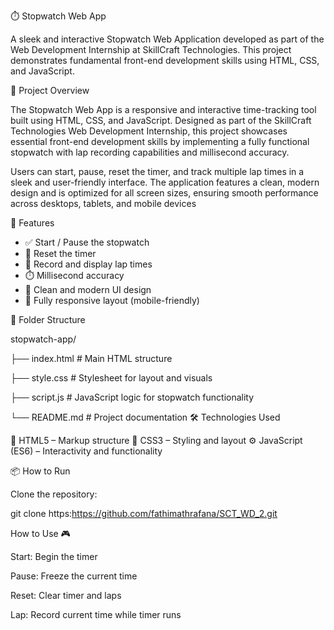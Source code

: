 ⏱️ Stopwatch Web App

A sleek and interactive Stopwatch Web Application developed as part of the Web Development Internship at SkillCraft Technologies. This project demonstrates fundamental front-end development skills using HTML, CSS, and JavaScript.

📌 Project Overview

The Stopwatch Web App is a responsive and interactive time-tracking tool built using HTML, CSS, and JavaScript. Designed as part of the SkillCraft Technologies Web Development Internship, this project showcases essential front-end development skills by implementing a fully functional stopwatch with lap recording capabilities and millisecond accuracy.

Users can start, pause, reset the timer, and track multiple lap times in a sleek and user-friendly interface. The application features a clean, modern design and is optimized for all screen sizes, ensuring smooth performance across desktops, tablets, and mobile devices

🚀 Features

- ✅ Start / Pause the stopwatch
- 🔄 Reset the timer
- 🏁 Record and display lap times
- ⏱️ Millisecond accuracy
- 🧼 Clean and modern UI design
- 📱 Fully responsive layout (mobile-friendly)

📁 Folder Structure

stopwatch-app/

├── index.html       # Main HTML structure

├── style.css        # Stylesheet for layout and visuals

├── script.js        # JavaScript logic for stopwatch functionality

└── README.md        # Project documentation
🛠️ Technologies Used

🧱 HTML5 – Markup structure
🎨 CSS3 – Styling and layout
⚙️ JavaScript (ES6) – Interactivity and functionality

📦 How to Run

Clone the repository:

git clone https:https://github.com/fathimathrafana/SCT_WD_2.git

How to Use 🎮 

Start: Begin the timer

Pause: Freeze the current time

Reset: Clear timer and laps

Lap: Record current time while timer runs
